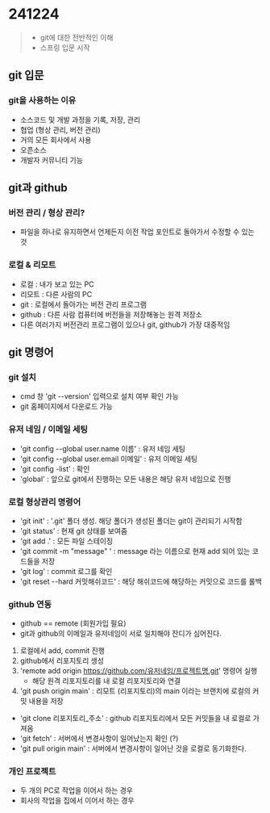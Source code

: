 # 241224

> - git에 대한 전반적인 이해
> - 스프링 입문 시작

## git 입문

### git을 사용하는 이유

- 소스코드 및 개발 과정을 기록, 저장, 관리
- 협업 (형상 관리, 버전 관리)
- 거의 모든 회사에서 사용
- 오픈소스 
- 개발자 커뮤니티 기능



## git과 github

### 버전 관리 / 형상 관리?

- 파일을 하나로 유지하면서 언제든지 이전 작업 포인트로 돌아가서 수정할 수 있는 것

### 로컬 & 리모트

- 로컬 : 내가 보고 있는 PC
- 리모트 : 다른 사람의 PC
- git : 로컬에서 돌아가는 버전 관리 프로그램
- github : 다른 사람 컴퓨터에 버전들을 저장해놓는 원격 저장소
- 다른 여러가지 버전관리 프로그램이 있으나 git, github가 가장 대중적임

## git 명령어

### git 설치 

- cmd 창 'git --version' 입력으로 설치 여부 확인 가능
- git 홈페이지에서 다운로드 가능

### 유저 네임 / 이메일 세팅

- 'git config --global user.name 이름' : 유저 네임 세팅
- 'git config --global user.email 이메일' : 유저 이메일 세팅
- 'git config -list' : 확인
- 'global' : 앞으로 git에서 진행하는 모든 내용은 해당 유저 네임으로 진행

### 로컬 형상관리 명령어

- 'git init' : '.git' 폴더 생성. 해당 폴더가 생성된 폴더는 git이 관리되기 시작함
- 'git status' : 현재 git 상태를 보여줌
- 'git add .' : 모든 파일 스테이징
- 'git commit -m "message" ' : message 라는 이름으로 현재 add 되어 있는 코드들을 저장 
- 'git log' : commit 로그를 확인
- 'git reset --hard 커밋해쉬코드' : 해당 해쉬코드에 해당하는 커밋으로 코드를 롤백

### github 연동

- github == remote (회원가입 필요)
- git과 github의 이메일과 유저네임이 서로 일치해야 잔디가 심어진다.

1. 로컬에서 add, commit 진행
2. github에서 리포지토리 생성 
3. 'remote add origin https://github.com/유저네임/프로젝트명.git' 명령어 실행 
   - 해당 원격 리포지토리를 내 로컬 리포지토리와 연결
4. 'git push origin main' : 리모트 (리포지토리)의 main 이라는 브랜치에 로컬의 커밋 내용을 저장

- 'git clone 리포지토리_주소' : github 리포지토리에서 모든 커밋들을 내 로컬로 가져옴
- 'git fetch' : 서버에서 변경사항이 일어났는지 확인 (?)
- 'git pull origin main' : 서버에서 변경사항이 일어난 것을 로컬로 동기화한다.

### 개인 프로젝트

- 두 개의 PC로 작업을 이어서 하는 경우
- 회사의 작업을 집에서 이어서 하는 경우